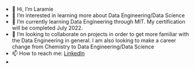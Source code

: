 - 👋 Hi, I’m Laramie
- 👀 I’m interested in learning more about Data Engineering/Data Science
- 🌱 I’m currently learning Data Engineering through MIT.  My certification will be completed July 2022.
- 💞️ I’m looking to collaborate on projects in order to get more familiar with the Data Engineering in general.  I am also looking to make a career change from Chemistry to Data Engineering/Data Science
- 📫 How to reach me: <a href="https://www.linkedin.com/in/laramiemealy/">LinkedIn</a>
- 

<!---
Wyoming406/Wyoming406 is a ✨ special ✨ repository because its `README.md` (this file) appears on your GitHub profile.
You can click the Preview link to take a look at your changes.
--->

